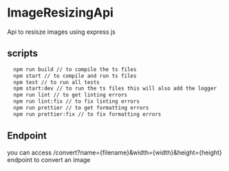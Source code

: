 # ImageResizingApi
Api to resisze images using express js
## scripts
```bash
  npm run build // to compile the ts files
  npm start // to compile and run ts files
  npm test // to run all tests
  npm start:dev // to run the ts files this will also add the logger
  npm run lint // to get linting errors
  npm run lint:fix // to fix linting errors
  npm run prettier // to get formatting errors
  npm run prettier:fix // to fix formatting errors
```


## Endpoint

you can access /convert?name={filename}&width={width}&height={height} endpoint to convert an image

